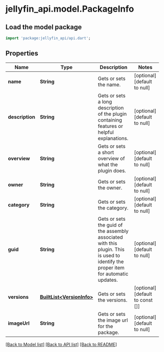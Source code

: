 # jellyfin_api.model.PackageInfo

## Load the model package
```dart
import 'package:jellyfin_api/api.dart';
```

## Properties
Name | Type | Description | Notes
------------ | ------------- | ------------- | -------------
**name** | **String** | Gets or sets the name. | [optional] [default to null]
**description** | **String** | Gets or sets a long description of the plugin containing features or helpful explanations. | [optional] [default to null]
**overview** | **String** | Gets or sets a short overview of what the plugin does. | [optional] [default to null]
**owner** | **String** | Gets or sets the owner. | [optional] [default to null]
**category** | **String** | Gets or sets the category. | [optional] [default to null]
**guid** | **String** | Gets or sets the guid of the assembly associated with this plugin.  This is used to identify the proper item for automatic updates. | [optional] [default to null]
**versions** | [**BuiltList&lt;VersionInfo&gt;**](VersionInfo.md) | Gets or sets the versions. | [optional] [default to const []]
**imageUrl** | **String** | Gets or sets the image url for the package. | [optional] [default to null]

[[Back to Model list]](../README.md#documentation-for-models) [[Back to API list]](../README.md#documentation-for-api-endpoints) [[Back to README]](../README.md)


